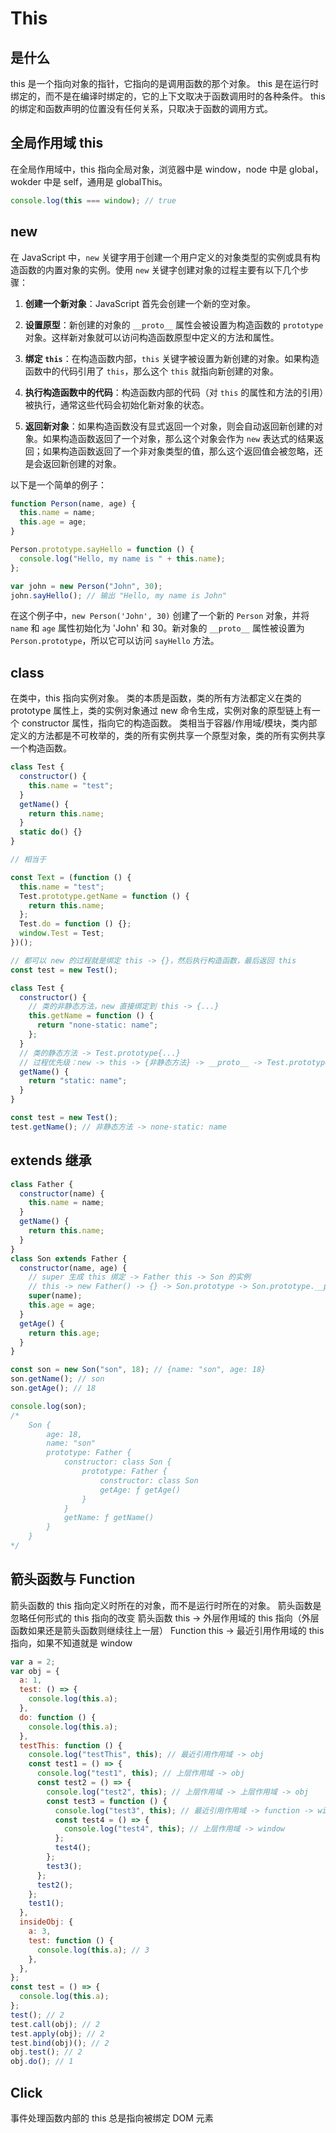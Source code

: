 # This

## 是什么

this 是一个指向对象的指针，它指向的是调用函数的那个对象。
this 是在运行时绑定的，而不是在编译时绑定的，它的上下文取决于函数调用时的各种条件。
this 的绑定和函数声明的位置没有任何关系，只取决于函数的调用方式。

## 全局作用域 this

在全局作用域中，this 指向全局对象，浏览器中是 window，node 中是 global，wokder 中是 self，通用是 globalThis。

```js
console.log(this === window); // true
```

## new

在 JavaScript 中，`new` 关键字用于创建一个用户定义的对象类型的实例或具有构造函数的内置对象的实例。使用 `new` 关键字创建对象的过程主要有以下几个步骤：

1. **创建一个新对象**：JavaScript 首先会创建一个新的空对象。

2. **设置原型**：新创建的对象的 `__proto__` 属性会被设置为构造函数的 `prototype` 对象。这样新对象就可以访问构造函数原型中定义的方法和属性。

3. **绑定 `this`**：在构造函数内部，`this` 关键字被设置为新创建的对象。如果构造函数中的代码引用了 `this`，那么这个 `this` 就指向新创建的对象。

4. **执行构造函数中的代码**：构造函数内部的代码（对 `this` 的属性和方法的引用）被执行，通常这些代码会初始化新对象的状态。

5. **返回新对象**：如果构造函数没有显式返回一个对象，则会自动返回新创建的对象。如果构造函数返回了一个对象，那么这个对象会作为 `new` 表达式的结果返回；如果构造函数返回了一个非对象类型的值，那么这个返回值会被忽略，还是会返回新创建的对象。

以下是一个简单的例子：

```javascript
function Person(name, age) {
  this.name = name;
  this.age = age;
}

Person.prototype.sayHello = function () {
  console.log("Hello, my name is " + this.name);
};

var john = new Person("John", 30);
john.sayHello(); // 输出 "Hello, my name is John"
```

在这个例子中，`new Person('John', 30)` 创建了一个新的 `Person` 对象，并将 `name` 和 `age` 属性初始化为 'John' 和 30。新对象的 `__proto__` 属性被设置为 `Person.prototype`，所以它可以访问 `sayHello` 方法。

## class

在类中，this 指向实例对象。
类的本质是函数，类的所有方法都定义在类的 prototype 属性上，类的实例对象通过 new 命令生成，实例对象的原型链上有一个 constructor 属性，指向它的构造函数。
类相当于容器/作用域/模块，类内部定义的方法都是不可枚举的，类的所有实例共享一个原型对象，类的所有实例共享一个构造函数。

```js
class Test {
  constructor() {
    this.name = "test";
  }
  getName() {
    return this.name;
  }
  static do() {}
}

// 相当于

const Text = (function () {
  this.name = "test";
  Test.prototype.getName = function () {
    return this.name;
  };
  Test.do = function () {};
  window.Test = Test;
})();

// 都可以 new 的过程就是绑定 this -> {}，然后执行构造函数，最后返回 this
const test = new Test();
```

```js
class Test {
  constructor() {
    // 类的非静态方法，new 直接绑定到 this -> {...}
    this.getName = function () {
      return "none-static: name";
    };
  }
  // 类的静态方法 -> Test.prototype{...}
  // 过程优先级：new -> this -> {非静态方法} -> __proto__ -> Test.prototype{静态方法}
  getName() {
    return "static: name";
  }
}

const test = new Test();
test.getName(); // 非静态方法 -> none-static: name
```

## extends 继承

```js
class Father {
  constructor(name) {
    this.name = name;
  }
  getName() {
    return this.name;
  }
}
class Son extends Father {
  constructor(name, age) {
    // super 生成 this 绑定 -> Father this -> Son 的实例
    // this -> new Father() -> {} -> Son.prototype -> Son.prototype.__proto__ -> Father.prototype
    super(name);
    this.age = age;
  }
  getAge() {
    return this.age;
  }
}

const son = new Son("son", 18); // {name: "son", age: 18}
son.getName(); // son
son.getAge(); // 18

console.log(son);
/*
    Son {
        age: 18,
        name: "son"
        prototype: Father {
            constructor: class Son {
                prototype: Father {
                    constructor: class Son
                    getAge: ƒ getAge()
                }
            }
            getName: ƒ getName()
        }
    }
*/
```

## 箭头函数与 Function

箭头函数的 this 指向定义时所在的对象，而不是运行时所在的对象。
箭头函数是忽略任何形式的 this 指向的改变
箭头函数 this -> 外层作用域的 this 指向（外层函数如果还是箭头函数则继续往上一层）
Function this -> 最近引用作用域的 this 指向，如果不知道就是 window

```js
var a = 2;
var obj = {
  a: 1,
  test: () => {
    console.log(this.a);
  },
  do: function () {
    console.log(this.a);
  },
  testThis: function () {
    console.log("testThis", this); // 最近引用作用域 -> obj
    const test1 = () => {
      console.log("test1", this); // 上层作用域 -> obj
      const test2 = () => {
        console.log("test2", this); // 上层作用域 -> 上层作用域 -> obj
        const test3 = function () {
          console.log("test3", this); // 最近引用作用域 -> function -> window
          const test4 = () => {
            console.log("test4", this); // 上层作用域 -> window
          };
          test4();
        };
        test3();
      };
      test2();
    };
    test1();
  },
  insideObj: {
    a: 3,
    test: function () {
      console.log(this.a); // 3
    },
  },
};
const test = () => {
  console.log(this.a);
};
test(); // 2
test.call(obj); // 2
test.apply(obj); // 2
test.bind(obj)(); // 2
obj.test(); // 2
obj.do(); // 1
```

## Click

事件处理函数内部的 this 总是指向被绑定 DOM 元素
